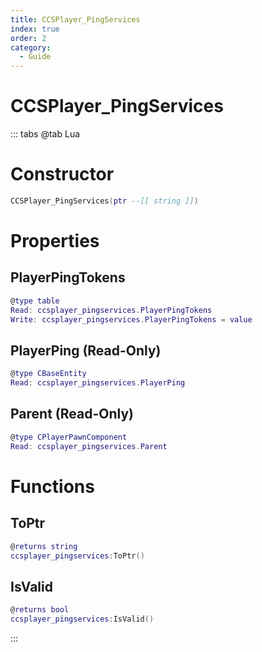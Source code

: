 ```yaml
---
title: CCSPlayer_PingServices
index: true
order: 2
category:
  - Guide
---
```


# CCSPlayer_PingServices

::: tabs
@tab Lua
# Constructor
```lua
CCSPlayer_PingServices(ptr --[[ string ]])
```
# Properties
## PlayerPingTokens 
```lua
@type table
Read: ccsplayer_pingservices.PlayerPingTokens
Write: ccsplayer_pingservices.PlayerPingTokens = value
```
## PlayerPing (Read-Only)
```lua
@type CBaseEntity
Read: ccsplayer_pingservices.PlayerPing
```
## Parent (Read-Only)
```lua
@type CPlayerPawnComponent
Read: ccsplayer_pingservices.Parent
```
# Functions
## ToPtr
```lua
@returns string
ccsplayer_pingservices:ToPtr()
```
## IsValid
```lua
@returns bool
ccsplayer_pingservices:IsValid()
```

:::